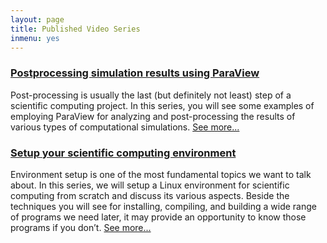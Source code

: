 ```yaml
---
layout: page
title: Published Video Series
inmenu: yes
---
```


### [Postprocessing simulation results using ParaView](postprocessing)

Post-processing is usually the last (but definitely not least) step of a scientific computing project. In this series, you will see some examples of employing ParaView for analyzing and post-processing the results of various types of computational simulations. [See more...](postprocessing)


### [Setup your scientific computing environment](setup)

Environment setup is one of the most fundamental topics we want to talk about. In this series, we will setup a Linux environment for scientific computing from scratch and discuss its various aspects. Beside the techniques you will see for installing, compiling, and building a wide range of programs we need later, it may provide an opportunity to know those programs if you don’t.  [See more...](setup)


